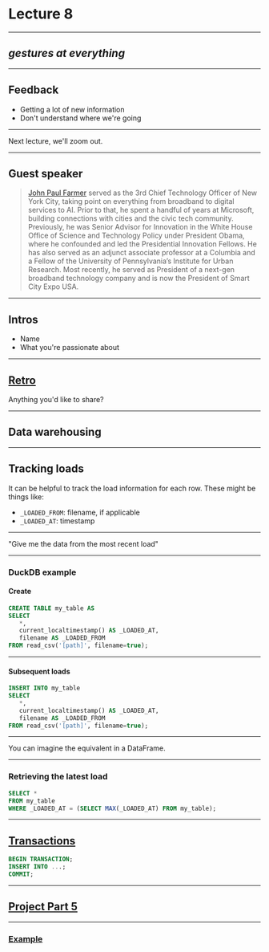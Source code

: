 # Lecture 8

---

## _gestures at everything_

---

## Feedback

- Getting a lot of new information
- Don't understand where we're going

---

Next lecture, we'll zoom out.

---

## Guest speaker

> [John Paul Farmer](https://www.linkedin.com/in/johnpaulfarmer) served as the 3rd Chief Technology Officer of New York City, taking point on everything from broadband to digital services to AI. Prior to that, he spent a handful of years at Microsoft, building connections with cities and the civic tech community. Previously, he was Senior Advisor for Innovation in the White House Office of Science and Technology Policy under President Obama, where he confounded and led the Presidential Innovation Fellows. He has also served as an adjunct associate professor at a Columbia and a Fellow of the University of Pennsylvania’s Institute for Urban Research. Most recently, he served as President of a next-gen broadband technology company and is now the President of Smart City Expo USA.

---

## Intros

- Name
- What you're passionate about

---

## [Retro](../docs/project.md#retro)

Anything you'd like to share?

---

## Data warehousing

---

## Tracking loads

It can be helpful to track the load information for each row. These might be things like:

- `_LOADED_FROM`: filename, if applicable
- `_LOADED_AT`: timestamp

---

"Give me the data from the most recent load"

---

### DuckDB example

#### Create

```sql
CREATE TABLE my_table AS
SELECT
   *,
   current_localtimestamp() AS _LOADED_AT,
   filename AS _LOADED_FROM
FROM read_csv('[path]', filename=true);
```

---

#### Subsequent loads

```sql
INSERT INTO my_table
SELECT
   *,
   current_localtimestamp() AS _LOADED_AT,
   filename AS _LOADED_FROM
FROM read_csv('[path]', filename=true);
```

---

You can imagine the equivalent in a DataFrame.

---

### Retrieving the latest load

```sql
SELECT *
FROM my_table
WHERE _LOADED_AT = (SELECT MAX(_LOADED_AT) FROM my_table);
```

---

## [Transactions](https://duckdb.org/docs/stable/sql/statements/transactions.html)

```sql
BEGIN TRANSACTION;
INSERT INTO ...;
COMMIT;
```

---

## [Project Part 5](../docs/project.md#part-5)

---

### [Example](../examples/bigquery/query.py)
